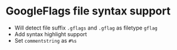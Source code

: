 # GoogleFlags file syntax support

* Will detect file suffix `.gflags` and `.gflag` as filetype `gflag`
* Add syntax highlight support
* Set `commentstring` as `#%s`
